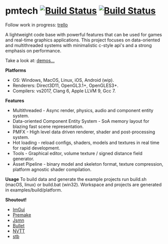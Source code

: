 # pmtech [![Build Status](https://travis-ci.org/polymonster/pmtech.svg?branch=master)](https://travis-ci.org/polymonster/pmtech) [![Build Status](https://ci.appveyor.com/api/projects/status/5n3aguiq1ppjrhws?svg=true)](https://ci.appveyor.com/project/polymonster/pmtech)

Follow work in progress: 
[trello](https://trello.com/b/ciujzpUT)

A lightweight code base with powerful features that can be used for games and real-time graphics applications. This project focuses on data-oriented and multithreaded systems with minimalistic c-style api's and a strong emphasis on performance.

Take a look at: 
[demos...](https://polymonster.github.io/index.html)

**Platforms**  
- OS: Windows, MacOS, Linux, iOS, Android (wip).   
- Renderers: Direct3D11, OpenGL3.1+, OpenGLES3+.   
- Compilers: vs2017, Clang 6, Apple LLVM 9, Gcc 7. 

**Features**  
- Multithreaded - Async render, physics, audio and component entity system. 
- Data-oriented Component Entity System - SoA memory layout for blazing fast scene representation.
- PMFX - High level data driven renderer, shader and post-processing system.
- Hot loading - reload configs, shaders, models and textures in real time for rapid development.
- Tools - Graphical editor, volume texture / signed distance field generator.
- Asset Pipeline - binary model and skeleton format, texture compression, platform agnostic shader compilation. 

**Usage** 
To build data and generate the example projects run build.sh (macOS, linux) or build.bat (win32). Workspace and projects are generated in examples/build/platform.

**Shoutout!** 
- [ImGui](https://github.com/ocornut/imgui)
- [Premake](https://github.com/premake/premake-core)
- [Jsmn](https://github.com/zserge/jsmn)
- [Bullet](https://github.com/bulletphysics/bullet3)
- [NVTT](https://github.com/castano/nvidia-texture-tools)
- [stb](https://github.com/nothings/stb)


